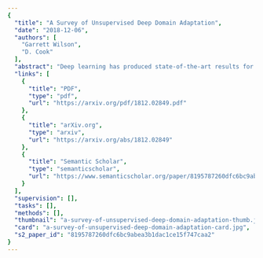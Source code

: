 ```yaml
---
{
  "title": "A Survey of Unsupervised Deep Domain Adaptation",
  "date": "2018-12-06",
  "authors": [
    "Garrett Wilson",
    "D. Cook"
  ],
  "abstract": "Deep learning has produced state-of-the-art results for a variety of tasks. While such approaches for supervised learning have performed well, they assume that training and testing data are drawn from the same distribution, which may not always be the case. As a complement to this challenge, single-source unsupervised domain adaptation can handle situations where a network is trained on labeled data from a source domain and unlabeled data from a related but different target domain with the goal of performing well at test-time on the target domain. Many single-source and typically homogeneous unsupervised deep domain adaptation approaches have thus been developed, combining the powerful, hierarchical representations from deep learning with domain adaptation to reduce reliance on potentially costly target data labels. This survey will compare these approaches by examining alternative methods, the unique and common elements, results, and theoretical insights. We follow this with a look at application areas and open research directions.",
  "links": [
    {
      "title": "PDF",
      "type": "pdf",
      "url": "https://arxiv.org/pdf/1812.02849.pdf"
    },
    {
      "title": "arXiv.org",
      "type": "arxiv",
      "url": "https://arxiv.org/abs/1812.02849"
    },
    {
      "title": "Semantic Scholar",
      "type": "semanticscholar",
      "url": "https://www.semanticscholar.org/paper/8195787260dfc6bc9abea3b1dac1ce15f747caa2"
    }
  ],
  "supervision": [],
  "tasks": [],
  "methods": [],
  "thumbnail": "a-survey-of-unsupervised-deep-domain-adaptation-thumb.jpg",
  "card": "a-survey-of-unsupervised-deep-domain-adaptation-card.jpg",
  "s2_paper_id": "8195787260dfc6bc9abea3b1dac1ce15f747caa2"
}
---
```


